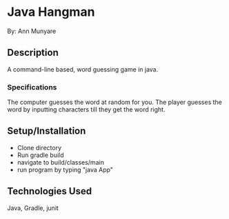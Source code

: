 # Java Hangman
By: Ann Munyare

## Description
A command-line based, word guessing game in java.

### Specifications
The computer guesses the word at random for you.
The player guesses the word by inputting characters till they get the word right.

## Setup/Installation
* Clone directory
* Run gradle build
* navigate to build/classes/main
* run program by typing "java App"

## Technologies Used
Java, Gradle, junit
